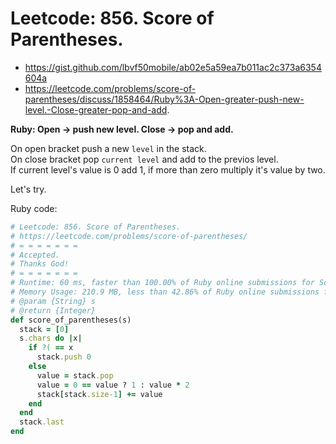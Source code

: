 # Leetcode: 856. Score of Parentheses.

- https://gist.github.com/lbvf50mobile/ab02e5a59ea7b011ac2c373a6354604a
- https://leetcode.com/problems/score-of-parentheses/discuss/1858464/Ruby%3A-Open-greater-push-new-level.-Close-greater-pop-and-add.
 
**Ruby: Open -> push new level. Close -> pop and add.**

On open bracket push a new `level` in the stack.  
On close bracket pop `current level` and add to the previos level.  
If current level's value is 0 add 1, if more than zero multiply it's value by two.  

Let's try.  

Ruby code:
```Ruby
# Leetcode: 856. Score of Parentheses.
# https://leetcode.com/problems/score-of-parentheses/
# = = = = = = =
# Accepted.
# Thanks God!
# = = = = = = =
# Runtime: 60 ms, faster than 100.00% of Ruby online submissions for Score of Parentheses.
# Memory Usage: 210.9 MB, less than 42.86% of Ruby online submissions for Score of Parentheses.
# @param {String} s
# @return {Integer}
def score_of_parentheses(s)
  stack = [0]
  s.chars do |x|
    if ?( == x
      stack.push 0
    else
      value = stack.pop
      value = 0 == value ? 1 : value * 2
      stack[stack.size-1] += value
    end
  end
  stack.last
end
```
